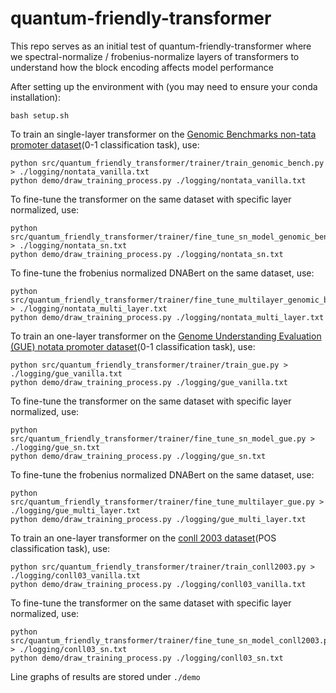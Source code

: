 # quantum-friendly-transformer

This repo serves as an initial test of quantum-friendly-transformer where we spectral-normalize / frobenius-normalize layers of transformers to understand how the block encoding affects model performance

After setting up the environment with (you may need to ensure your conda installation):

```
bash setup.sh
```

To train an single-layer transformer on the [Genomic Benchmarks non-tata promoter dataset](https://bmcgenomdata.biomedcentral.com/articles/10.1186/s12863-023-01123-8)(0-1 classification task), use:

```
python src/quantum_friendly_transformer/trainer/train_genomic_bench.py > ./logging/nontata_vanilla.txt
python demo/draw_training_process.py ./logging/nontata_vanilla.txt
```

To fine-tune the transformer on the same dataset with specific layer normalized, use:

```
python src/quantum_friendly_transformer/trainer/fine_tune_sn_model_genomic_bench.py > ./logging/nontata_sn.txt
python demo/draw_training_process.py ./logging/nontata_sn.txt
```

To fine-tune the frobenius normalized DNABert on the same dataset, use:

```
python src/quantum_friendly_transformer/trainer/fine_tune_multilayer_genomic_bench.py > ./logging/nontata_multi_layer.txt
python demo/draw_training_process.py ./logging/nontata_multi_layer.txt
```

To train an one-layer transformer on the [Genome Understanding Evaluation (GUE) notata promoter dataset](https://huggingface.co/datasets/leannmlindsey/GUE)(0-1 classification task), use:

```
python src/quantum_friendly_transformer/trainer/train_gue.py > ./logging/gue_vanilla.txt
python demo/draw_training_process.py ./logging/gue_vanilla.txt
```

To fine-tune the transformer on the same dataset with specific layer normalized, use:

```
python src/quantum_friendly_transformer/trainer/fine_tune_sn_model_gue.py > ./logging/gue_sn.txt
python demo/draw_training_process.py ./logging/gue_sn.txt
```

To fine-tune the frobenius normalized DNABert on the same dataset, use:

```
python src/quantum_friendly_transformer/trainer/fine_tune_multilayer_gue.py > ./logging/gue_multi_layer.txt
python demo/draw_training_process.py ./logging/gue_multi_layer.txt
```

To train an one-layer transformer on the [conll 2003 dataset](https://huggingface.co/datasets/eriktks/conll2003)(POS classification task), use:

```
python src/quantum_friendly_transformer/trainer/train_conll2003.py > ./logging/conll03_vanilla.txt
python demo/draw_training_process.py ./logging/conll03_vanilla.txt
```

To fine-tune the transformer on the same dataset with specific layer normalized, use:

```
python src/quantum_friendly_transformer/trainer/fine_tune_sn_model_conll2003.py > ./logging/conll03_sn.txt
python demo/draw_training_process.py ./logging/conll03_sn.txt
```

Line graphs of results are stored under `./demo `